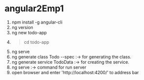 # angular2Emp1

1. npm install -g angular-cli
2. ng version
3. ng new todo-app
4. >cd todo-app
5. ng serve
6. ng generate class Todo --spec  :-> for generating the class.
7. ng generate service TodoData   :-> for creating the service.
8. ng serve :-> command for run server
9. open browser and enter 'http://localhost:4200/' to address bar
